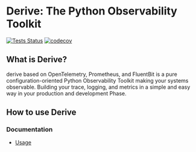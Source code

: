 # Derive: The Python Observability Toolkit

[![Tests Status](https://github.com/DeBankDeFi/derive/workflows/Tests/badge.svg?branch=main&event=push)](https://github.com/DeBankDeFi/derive/actions?query=workflow%3ATests+branch%3Amain+event%3Apush)
[![codecov](https://codecov.io/gh/DeBankDeFi/derive/branch/main/graph/badge.svg?token=LUVTL8L1B8)](https://codecov.io/gh/DeBankDeFi/derive)
## What is Derive?

derive based on OpenTelemetry, Prometheus, and FluentBit 
is a pure configuration-oriented Python Observability Toolkit making your systems observable.
Building your trace, logging, and metrics in a simple and easy way in your production and development Phase.

## How to use Derive

### Documentation

- [Usage](./docs/usage.md)


